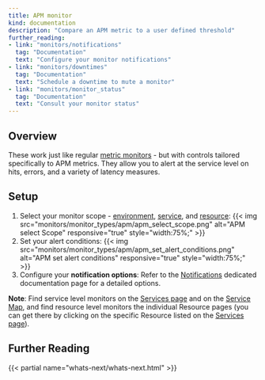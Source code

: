 ```yaml
---
title: APM monitor
kind: documentation
description: "Compare an APM metric to a user defined threshold"
further_reading:
- link: "monitors/notifications"
  tag: "Documentation"
  text: "Configure your monitor notifications"
- link: "monitors/downtimes"
  tag: "Documentation"
  text: "Schedule a downtime to mute a monitor"
- link: "monitors/monitor_status"
  tag: "Documentation"
  text: "Consult your monitor status"
---
```


## Overview

These work just like regular [metric monitors][1] - but with controls tailored specifically to APM metrics. They allow you to alert at the service level on hits, errors, and a variety of latency measures.

## Setup

1. Select your monitor scope - [environment][2], [service][3], and [resource][4]:
    {{< img src="monitors/monitor_types/apm/apm_select_scope.png" alt="APM select Scope" responsive="true" style="width:75%;" >}}
2. Set your alert conditions:
    {{< img src="monitors/monitor_types/apm/apm_set_alert_conditions.png" alt="APM set alert conditions" responsive="true" style="width:75%;" >}}
3. Configure your **notification options**:
    Refer to the [Notifications][5] dedicated documentation page for a detailed options.

**Note**: Find service level monitors on the [Services page][6] and on the [Service Map][7], and find resource level monitors the individual Resource pages (you can get there by clicking on the specific Resource listed on the [Services page][6]).

## Further Reading
{{< partial name="whats-next/whats-next.html" >}}

[1]: /monitors/monitor_types/metric
[2]: /tracing/advanced/setting_primary_tags_to_scope/#environment
[3]: /tracing/visualization/service
[4]: /tracing/visualization/resource
[5]: /monitors/notifications
[6]: https://app.datadoghq.com/apm/services
[7]: https://app.datadoghq.com/apm/map
